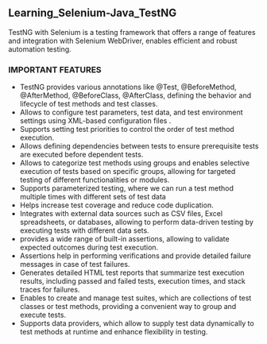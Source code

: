 ## Learning_Selenium-Java_TestNG
  TestNG with Selenium is a testing framework that offers a range of features and integration with Selenium WebDriver, enables efficient and robust automation testing.

### IMPORTANT FEATURES

  * TestNG provides various annotations like @Test, @BeforeMethod, @AfterMethod, @BeforeClass, @AfterClass, defining the behavior and lifecycle of test methods and test classes.
  * Allows to configure test parameters, test data, and test environment settings using XML-based configuration files .
  * Supports setting test priorities to control the order of test method execution. 
  * Allows defining dependencies between tests to ensure prerequisite tests are executed before dependent tests.
  * Allows to categorize test methods using groups and enables selective execution of tests based on specific groups, allowing for targeted testing of different functionalities or modules.
  * Supports parameterized testing, where we can run a test method multiple times with different sets of test data
  * Helps increase test coverage and reduce code duplication.
  * Integrates with external data sources such as CSV files, Excel spreadsheets, or databases, allowing to perform data-driven testing by executing tests with different data sets.
  * provides a wide range of built-in assertions, allowing to validate expected outcomes during test execution. 
  * Assertions help in performing verifications and provide detailed failure messages in case of test failures.
  * Generates detailed HTML test reports that summarize test execution results, including passed and failed tests, execution times, and stack traces for failures. 
  * Enables to create and manage test suites, which are collections of test classes or test methods, providing a convenient way to group and execute tests.
  * Supports data providers, which allow to supply test data dynamically to test methods at runtime and enhance flexibility in testing.
  


